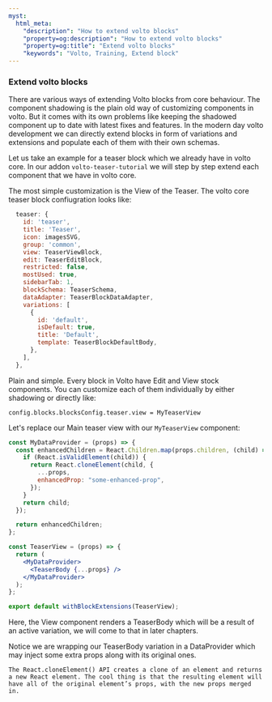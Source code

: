 ```yaml
---
myst:
  html_meta:
    "description": "How to extend volto blocks"
    "property=og:description": "How to extend volto blocks"
    "property=og:title": "Extend volto blocks"
    "keywords": "Volto, Training, Extend block"
---
```


### Extend volto blocks

There are various ways of extending Volto blocks from core behaviour. The component shadowing is the plain old way of customizing components in volto. But it comes with its own problems like keeping the shadowed component up to date with latest fixes and features.
In the modern day volto development we can directly extend blocks in form of variations and extensions and populate each of them with their own schemas.

Let us take an example for a teaser block which we already have in volto core. In our addon `volto-teaser-tutorial` we will step by step extend each component that we have in volto core.

The most simple customization is the View of the Teaser. The volto core teaser block confiugration looks like:

```jsx
  teaser: {
    id: 'teaser',
    title: 'Teaser',
    icon: imagesSVG,
    group: 'common',
    view: TeaserViewBlock,
    edit: TeaserEditBlock,
    restricted: false,
    mostUsed: true,
    sidebarTab: 1,
    blockSchema: TeaserSchema,
    dataAdapter: TeaserBlockDataAdapter,
    variations: [
      {
        id: 'default',
        isDefault: true,
        title: 'Default',
        template: TeaserBlockDefaultBody,
      },
    ],
  },
```

Plain and simple. Every block in Volto have Edit and View stock components. You can customize each of them individually by either shadowing or directly like:

```
config.blocks.blocksConfig.teaser.view = MyTeaserView

```

Let's replace our Main teaser view with our `MyTeaserView` component:

```jsx
const MyDataProvider = (props) => {
  const enhancedChildren = React.Children.map(props.children, (child) => {
    if (React.isValidElement(child)) {
      return React.cloneElement(child, {
        ...props,
        enhancedProp: "some-enhanced-prop",
      });
    }
    return child;
  });

  return enhancedChildren;
};

const TeaserView = (props) => {
  return (
    <MyDataProvider>
      <TeaserBody {...props} />
    </MyDataProvider>
  );
};

export default withBlockExtensions(TeaserView);
```

Here, the View component renders a TeaserBody which will be a result of an active variation, we will come to that in later chapters.

Notice we are wrapping our TeaserBody variation in a DataProvider which may inject some extra props along with its original ones.

```{note} 💡
The React.cloneElement() API creates a clone of an element and returns a new React element. The cool thing is that the resulting element will have all of the original element’s props, with the new props merged in.
```
